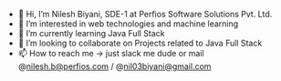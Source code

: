 - 👋 Hi, I’m Nilesh Biyani, SDE-1 at Perfios Software Solutions Pvt. Ltd.
- 👀 I’m interested in web technologies and machine learning
- 🌱 I’m currently learning Java Full Stack
- 💞️ I’m looking to collaborate on Projects related to Java Full Stack
- 📫 How to reach me -> just slack me dude or mail @nilesh.b@perfios.com / @nil03biyani@gmail.com

<!---
nileshP830/nileshP830 is a ✨ special ✨ repository because its `README.md` (this file) appears on your GitHub profile.
You can click the Preview link to take a look at your changes.
--->
